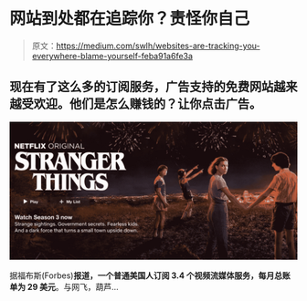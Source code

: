 # 网站到处都在追踪你？责怪你自己

> 原文：<https://medium.com/swlh/websites-are-tracking-you-everywhere-blame-yourself-feba91a6fe3a>

## 现在有了这么多的订阅服务，广告支持的免费网站越来越受欢迎。他们是怎么赚钱的？让你点击广告。

![](img/ae206b8119dee93f654dc6fb79178e4e.png)

据福布斯(Forbes)**报道，一个普通美国人订阅 3.4 个视频流媒体服务，每月总账单为 29 美元**。与网飞，葫芦…